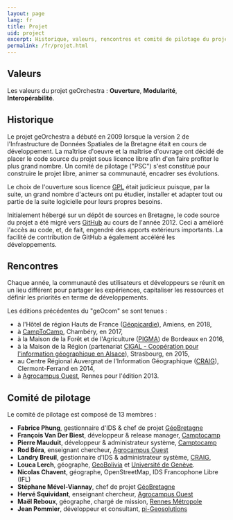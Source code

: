 ```yaml
---
layout: page
lang: fr
title: Projet
uid: project
excerpt: Historique, valeurs, rencontres et comité de pilotage du projet
permalink: /fr/projet.html
---
```


## Valeurs

Les valeurs du projet geOrchestra : **Ouverture**, **Modularité**, **Interopérabilité**.

## Historique

Le projet geOrchestra a débuté en 2009 lorsque la version 2 de l'Infrastructure de Données Spatiales de la Bretagne était en cours de développement.
La maîtrise d'oeuvre et la maîtrise d'ouvrage ont décidé de placer le code source du projet sous licence libre afin d'en faire profiter le plus grand nombre.
Un comité de pilotage ("PSC") s'est constitué pour construire le projet libre, animer sa communauté, encadrer ses évolutions.

Le choix de l'ouverture sous licence [GPL](http://fr.wikipedia.org/wiki/Licence_publique_g%C3%A9n%C3%A9rale_GNU) était judicieux puisque, par la suite, un grand nombre d'acteurs ont pu étudier, installer et adapter tout ou partie de la suite logicielle pour leurs propres besoins.

Initialement hébergé sur un dépôt de sources en Bretagne, le code source du projet a été migré vers [GitHub](https://github.com/georchestra) au cours de l'année 2012.
Ceci a amélioré l'accès au code, et, de fait, engendré des apports extérieurs importants. La facilité de contribution de GitHub a également accéléré les développements.

## Rencontres

Chaque année, la communauté des utilisateurs et développeurs se réunit en un lieu différent pour partager les expériences, capitaliser les ressources et définir les priorités en terme de développements.

Les éditions précédentes du "geOcom" se sont tenues :

 * à l'Hôtel de région Hauts de France ([Géopicardie](http://www.geopicardie.fr/portail/)), Amiens, en 2018,
 * à [CampToCamp](https://www.camptocamp.com), Chambéry, en 2017,
 * à la Maison de la Forêt et de l'Agriculture ([PIGMA](https://www.pigma.org)) de Bordeaux en 2016,
 * à la Maison de la Région (partenariat [CIGAL - Coopération pour l'information géographique en Alsace](http://www.cigalsace.org/portail/)), Strasbourg, en 2015,
 * au Centre Régional Auvergnat de l'Information Géographique ([CRAIG](http://craig.fr/)), Clermont-Ferrand en 2014,
 * à [Agrocampus Ouest](http://www.agrocampus-ouest.fr/), Rennes pour l'édition 2013.

## Comité de pilotage

Le comité de pilotage est composé de 13 membres :

 * **Fabrice Phung**, gestionnaire d'IDS & chef de projet [GéoBretagne](https://geobretagne.fr)
 * **François Van Der Biest**, développeur & release manager, [Camptocamp](http://www.camptocamp.com/)
 * **Pierre Mauduit**, développeur & administrateur système, [Camptocamp](http://www.camptocamp.com/)
 * **Rod Béra**, enseignant chercheur, [Agrocampus Ouest](http://www.agrocampus-ouest.fr/)
 * **Landry Breuil**, gestionnaire d'IDS & administrateur système, [CRAIG](http://craig.fr/),
 * **Louca Lerch**, géographe, [GeoBolivia](http://geo.gob.bo/) et [Université de Genève](https://www.unige.ch/sciences-societe/faculte/departements/dgeo/).
 * **Nicolas Chavent**, géographe, OpenStreetMap,  IDS Francophone Libre (IFL)
 * **Stéphane Mével-Viannay**, chef de projet [GéoBretagne](https://geobretagne.fr)
 * **Hervé Squividant**, enseignant chercheur, [Agrocampus Ouest](http://www.agrocampus-ouest.fr/)
 * **Maël Reboux**, géographe, chargé de mission, [Rennes Métropole](http://metropole.rennes.bzh/)
 * **Jean Pommier**, développeur et consultant, [pi-Geosolutions](http://www.pi-geosolutions.fr/)
